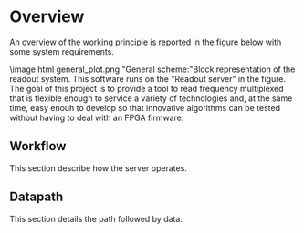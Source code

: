 Overview
========

An overview of the working principle is reported in the figure below with some system requirements.
<div class="alert">
\image html general_plot.png "General scheme:"Block representation of the readout system. This software runs on the "Readout server" in the figure.
</div>
The goal of this project is to provide a tool to read frequency multiplexed that is flexible enough to service a variety of technologies and, at the same time, easy enouh to develop so that innovative algorithms can be tested without having to deal with an FPGA firmware.


Workflow
--------

This section describe how the server operates.


Datapath
--------

This section details the path followed by data.

